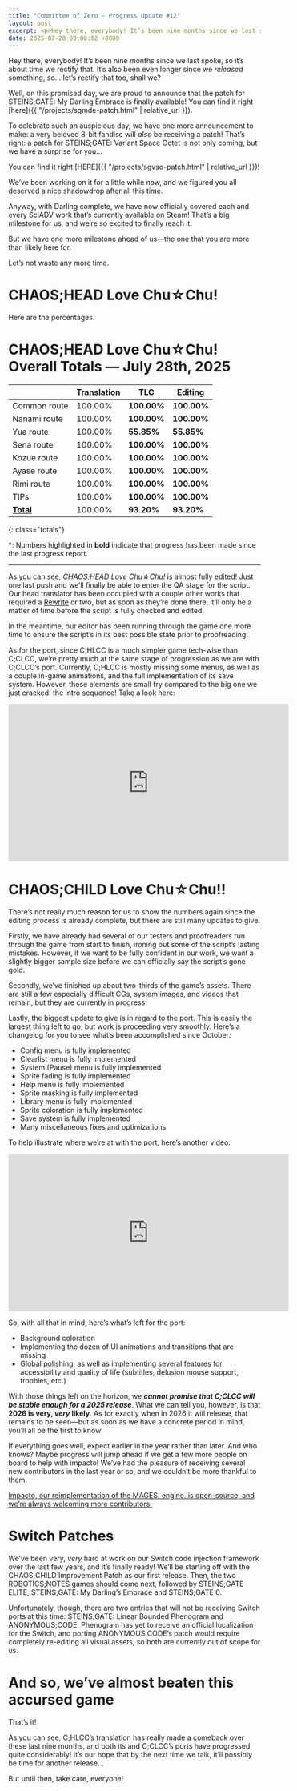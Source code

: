 ```yaml
---
title: "Committee of Zero - Progress Update #12"
layout: post
excerpt: <p>Hey there, everybody! It’s been nine months since we last spoke, so it’s about time we rectify that.</p>
date: 2025-07-28 00:00:02 +0000
---
```


Hey there, everybody! It’s been nine months since we last spoke, so it’s about time we rectify that. It’s also been even longer since we *released* something, so... let’s rectify that too, shall we?

Well, on this promised day, we are proud to announce that the patch for STEINS;GATE: My Darling Embrace is finally available! You can find it right [here]({{ "/projects/sgmde-patch.html" | relative_url }}).

To celebrate such an auspicious day, we have one more announcement to make: a very beloved 8-bit fandisc will *also* be receiving a patch! That’s right: a patch for STEINS;GATE: Variant Space Octet is not only coming, but we have a surprise for you...

You can find it right [HERE]({{ "/projects/sgvso-patch.html" | relative_url }})!

We’ve been working on it for a little while now, and we figured you all deserved a nice shadowdrop after all this time.

Anyway, with Darling complete, we have now officially covered each and every SciADV work that’s currently available on Steam! That’s a big milestone for us, and we’re so excited to finally reach it.

But we have one more milestone ahead of us—the one that you are more than likely here for.

Let’s not waste any more time.

# CHAOS;HEAD Love Chu☆Chu!

Here are the percentages.

# CHAOS;HEAD Love Chu☆Chu! Overall Totals — July 28th, 2025

|                  | **Translation** | **TLC**    | **Editing** |
| ---------------- | --------------- | ---------- | ----------- |
| Common route     | 100.00%         | **100.00%**| **100.00%** |
| Nanami route     | 100.00%         | **100.00%**| **100.00%** |
| Yua route        | 100.00%         | **55.85%** | **55.85%**  |
| Sena route       | 100.00%         | **100.00%**| **100.00%** |
| Kozue route      | 100.00%         | **100.00%**| **100.00%** |
| Ayase route      | 100.00%         | **100.00%**| **100.00%** |
| Rimi route       | 100.00%         | **100.00%**| **100.00%** |
| TIPs             | 100.00%         | **100.00%**| **100.00%** |
| **<u>Total</u>** | 100.00%         | **93.20%** | **93.20%**  |

{: class="totals"}

\*: Numbers highlighted in **bold** indicate that progress has been made since the last progress report.

<hr>

As you can see, *CHAOS;HEAD Love Chu☆Chu!* is almost fully edited! Just one last push and we’ll finally be able to enter the QA stage for the script. Our head translator has been occupied with a couple other works that required a <a href="https://ayin-yesh.org/" target="_blank">Rewrite</a> or two, but as soon as they’re done there, it’ll only be a matter of time before the script is fully checked and edited.

In the meantime, our editor has been running through the game one more time to ensure the script’s in its best possible state prior to proofreading.

As for the port, since C;HLCC is a much simpler game tech-wise than C;CLCC, we’re pretty much at the same stage of progression as we are with C;CLCC’s port. Currently, C;HLCC is mostly missing some menus, as well as a couple in-game animations, and the full implementation of its save system. However, these elements are small fry compared to the big one we just cracked: the intro sequence! Take a look here:

<div class="youtube-wrapper"><iframe width="560" height="315" src="https://www.youtube-nocookie.com/embed/5c7ljifWct8" frameborder="0" allow="accelerometer; autoplay; encrypted-media; gyroscope; picture-in-picture" allowfullscreen></iframe></div>

# CHAOS;CHILD Love Chu☆Chu!!

There’s not really much reason for us to show the numbers again since the editing process is already complete, but there are still many updates to give.

Firstly, we have already had several of our testers and proofreaders run through the game from start to finish, ironing out some of the script’s lasting mistakes. However, if we want to be fully confident in our work, we want a slightly bigger sample size before we can officially say the script’s gone gold.

Secondly, we’ve finished up about two-thirds of the game’s assets. There are still a few especially difficult CGs, system images, and videos that remain, but they are currently in progress!

Lastly, the biggest update to give is in regard to the port. This is easily the largest thing left to go, but work is proceeding very smoothly. Here’s a changelog for you to see what’s been accomplished since October:

- Config menu is fully implemented
- Clearlist menu is fully implemented
- System (Pause) menu is fully implemented
- Sprite fading is fully implemented
- Help menu is fully implemented
- Sprite masking is fully implemented
- Library menu is fully implemented
- Sprite coloration is fully implemented
- Save system is fully implemented
- Many miscellaneous fixes and optimizations

To help illustrate where we’re at with the port, here’s another video:

<div class="youtube-wrapper"><iframe width="560" height="315" src="https://www.youtube-nocookie.com/embed/s2kl7DlrWGk" frameborder="0" allow="accelerometer; autoplay; encrypted-media; gyroscope; picture-in-picture" allowfullscreen></iframe></div>

So, with all that in mind, here’s what’s left for the port:

- Background coloration
- Implementing the dozen of UI animations and transitions that are missing
- Global polishing, as well as implementing several features for accessibility and quality of life (subtitles, delusion mouse support, trophies, etc.)

With those things left on the horizon, we ***cannot promise that C;CLCC will be stable enough for a 2025 release***. What we can tell you, however, is that **2026 is very, *very* likely**. As for exactly when in 2026 it will release, that remains to be seen—but as soon as we have a concrete period in mind, you’ll all be the first to know!

If everything goes well, expect earlier in the year rather than later. And who knows? Maybe progress will jump ahead if we get a few more people on board to help with impacto! We’ve had the pleasure of receiving several new contributors in the last year or so, and we couldn’t be more thankful to them.

[Impacto, our reimplementation of the MAGES. engine, is open-source, and we’re always welcoming more contributors.](https://github.com/CommitteeOfZero/impacto)

# Switch Patches

We’ve been very, *very* hard at work on our Switch code injection framework over the last few years, and it’s finally ready! We’ll be starting off with the CHAOS;CHILD Improvement Patch as our first release. Then, the two ROBOTICS;NOTES games should come next, followed by STEINS;GATE ELITE, STEINS;GATE: My Darling’s Embrace and STEINS;GATE 0.

Unfortunately, though, there are two entries that will not be receiving Switch ports at this time: STEINS;GATE: Linear Bounded Phenogram and ANONYMOUS;CODE. Phenogram has yet to receive an official localization for the Switch, and porting ANONYMOUS CODE’s patch would require completely re-editing all visual assets, so both are currently out of scope for us.

# And so, we’ve almost beaten this accursed game

That’s it!

As you can see, C;HLCC’s translation has really made a comeback over these last nine months, and both its and C;CLCC’s ports have progressed quite considerably! It’s our hope that by the next time we talk, it’ll possibly be time for another release...

But until then, take care, everyone!
